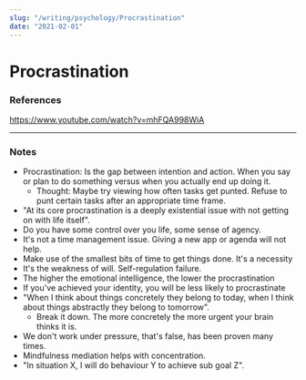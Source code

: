 ```yaml
---
slug: "/writing/psychology/Procrastination"
date: "2021-02-01"
---
```


# Procrastination

### References
https://www.youtube.com/watch?v=mhFQA998WiA

-------------------------------------------------------

### Notes
* Procrastination: Is the gap between intention and action. When you say or plan to do something versus when you actually end up doing it. 
	* Thought: Maybe try viewing how often tasks get punted. Refuse to punt certain tasks after an appropriate time frame.
* "At its core procrastination is a deeply existential issue with not getting on with life itself". 
* Do you have some control over you life, some sense of agency.
* It's not a time management issue. Giving a new app or agenda will not help.
* Make use of the smallest bits of time to get things done. It's a necessity
* It's the weakness of will. Self-regulation failure.
* The higher the emotional intelligence, the lower the procrastination
* If you've achieved your identity, you will be less likely to procrastinate 
* "When I think about things concretely they belong to today, when I think about things abstractly they belong to tomorrow".
	* Break it down. The more concretely the more urgent your brain thinks it is.
* We don't work under pressure, that's false, has been proven many times.
* Mindfulness mediation helps with concentration. 
* "In situation X, I will do behaviour Y to achieve sub goal Z".
